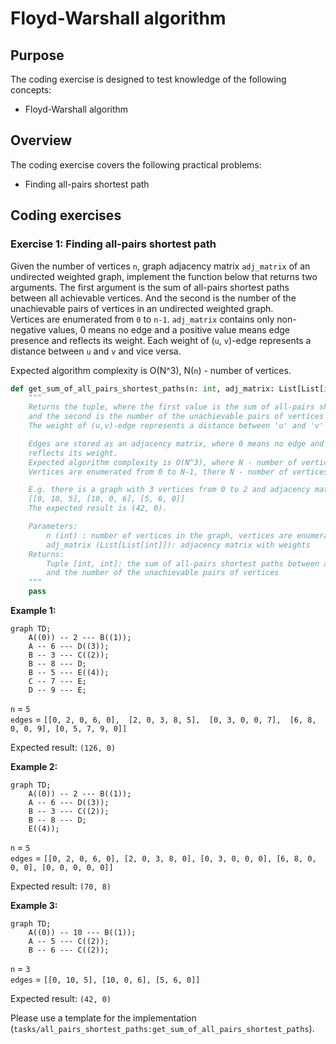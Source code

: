 # Floyd-Warshall algorithm
 
## Purpose 
 
The coding exercise is designed to test knowledge of the following concepts: 
 
* Floyd-Warshall algorithm 
 
## Overview 
 
The coding exercise covers the following practical problems: 
* Finding all-pairs shortest path 
 
## Coding exercises 
 
### Exercise 1: Finding all-pairs shortest path 
 
Given the number of vertices `n`, graph adjacency matrix `adj_matrix` of an undirected weighted graph, implement the function below that returns two arguments. The first argument is the sum of all-pairs shortest paths between all achievable vertices. And the second is the number of the unachievable pairs of vertices in an undirected weighted graph.  
Vertices are enumerated from `0` to `n-1`. `adj_matrix` contains only non-negative values, 0 means no edge and a positive value means edge presence and reflects its weight. 
Each weight of (`u`, `v`)-edge represents a distance between `u` and `v` and vice versa.  
 
Expected algorithm complexity is O(N^3), N(`n`) - number of vertices.
 
```python 
def get_sum_of_all_pairs_shortest_paths(n: int, adj_matrix: List[List[int]]) -> Tuple[int, int]:
    """
    Returns the tuple, where the first value is the sum of all-pairs shortest paths between all achievable vertices
    and the second is the number of the unachievable pairs of vertices in an undirected weighted graph.
    The weight of (u,v)-edge represents a distance between 'u' and 'v' and vice versa.

    Edges are stored as an adjacency matrix, where 0 means no edge and a positive value means edge presence and
    reflects its weight.
    Expected algorithm complexity is O(N^3), where N - number of vertices.
    Vertices are enumerated from 0 to N-1, there N - number of vertices.

    E.g. there is a graph with 3 vertices from 0 to 2 and adjacency matrix:
    [[0, 10, 5], [10, 0, 6], [5, 6, 0]]
    The expected result is (42, 0).

    Parameters:
        n (int) : number of vertices in the graph, vertices are enumerated from 0 to n-1
        adj_matrix (List[List[int]]): adjacency matrix with weights
    Returns:
        Tuple [int, int]: the sum of all-pairs shortest paths between all achievable vertices
        and the number of the unachievable pairs of vertices
    """
    pass
``` 
 
**Example 1:** 
```mermaid 
graph TD; 
    A((0)) -- 2 --- B((1));
    A -- 6 --- D((3)); 
    B -- 3 --- C((2)); 
    B -- 8 --- D;
    B -- 5 --- E((4));
    C -- 7 --- E;
    D -- 9 --- E;
``` 
`n` = `5` 
<br>
`edges` = `[[0, 2, 0, 6, 0], 
            [2, 0, 3, 8, 5], 
            [0, 3, 0, 0, 7], 
            [6, 8, 0, 0, 9],
            [0, 5, 7, 9, 0]]` 
 
Expected result: `(126, 0)` 
 
**Example 2:** 
```mermaid 
graph TD; 
    A((0)) -- 2 --- B((1));
    A -- 6 --- D((3)); 
    B -- 3 --- C((2)); 
    B -- 8 --- D;
    E((4));
``` 
`n` = `5` 
<br>
`edges` = `[[0, 2, 0, 6, 0],
            [2, 0, 3, 8, 0],
            [0, 3, 0, 0, 0],
            [6, 8, 0, 0, 0],
            [0, 0, 0, 0, 0]]` 
 
Expected result: `(70, 8)` 
    
**Example 3:** 
```mermaid 
graph TD; 
    A((0)) -- 10 --- B((1));
    A -- 5 --- C((2)); 
    B -- 6 --- C((2)); 
``` 
`n` = `3` 
<br>
`edges` = `[[0, 10, 5],
            [10, 0, 6],
            [5, 6, 0]]` 
 
Expected result: `(42, 0)` 

Please use a template for the implementation (`tasks/all_pairs_shortest_paths:get_sum_of_all_pairs_shortest_paths`). 
 